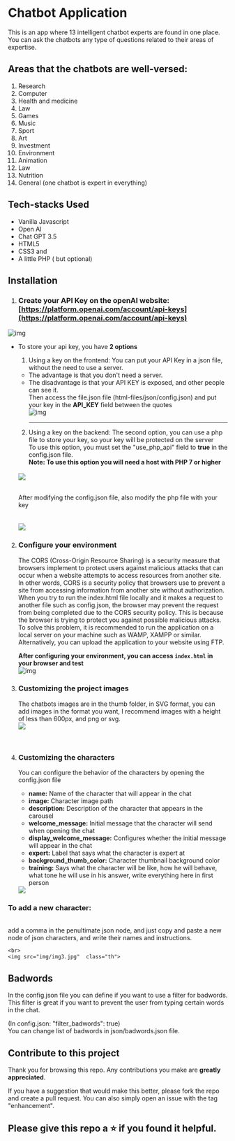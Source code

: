 # Chatbot Application

This is an app where 13 intelligent chatbot experts are found in one place. You can ask the chatbots any type of questions related to their areas of expertise.

## Areas that the chatbots are well-versed:

1. Research
2. Computer
3. Health and medicine
4. Law
5. Games
6. Music
7. Sport
8. Art
9. Investment
10. Environment
11. Animation
12. Law
13. Nutrition
14. General (one chatbot is expert in everything)

## Tech-stacks Used

- Vanilla Javascript
- Open AI
- Chat GPT 3.5
- HTML5
- CSS3 and
- A little PHP ( but optional)

## Installation

1. ### Create your API Key on the openAI website: [https://platform.openai.com/account/api-keys](https://platform.openai.com/account/api-keys)
<img src="img/key.jpg" alt="img">

- To store your api key, you have <strong>2 options</strong>

  1.  Using a key on the frontend: You can put your API Key in a json file, without the need to use a server.<br>

  - The advantage is that you don't need a server.<br>
  - The disadvantage is that your API KEY is exposed, and other people can see it.<br>
    Then access the file.json file (html-files/json/config.json) and put your key in the <strong>API_KEY</strong> field between the quotes
    <br>
    <img src="img/configure-json.jpg" alt="img">
    <hr>

  2.  Using a key on the backend: The second option, you can use a php file to store your key, so your key will be protected on the server<br>
      To use this option, you must set the "use_php_api" field to <strong> true</strong> in the config.json file.<br>
      <strong>Note: To use this option you will need a host with PHP 7 or higher</strong><br>

  <br>
  <img src="img/configure-json-true.jpg">
  <br><br>

  After modifying the config.json file, also modify the php file with your key<br>
  <br>  
  <img src="img/configure-php.jpg">

2.  ### Configure your environment

    The CORS (Cross-Origin Resource Sharing) is a security measure that browsers implement to protect users against malicious attacks that can occur when a website attempts to access resources from another site. In other words, CORS is a security policy that browsers use to prevent a site from accessing information from another site without authorization.
    <br>
    When you try to run the index.html file locally and it makes a request to another file such as config.json, the browser may prevent the request from being completed due to the CORS security policy. This is because the browser is trying to protect you against possible malicious attacks.
    <br>
    To solve this problem, it is recommended to run the application on a local server on your machine such as WAMP, XAMPP or similar. Alternatively, you can upload the application to your website using FTP.

    <strong>After configuring your environment, you can access `index.html` in your browser and test</strong>
    <br/>
    <img src="img/img1.jpg" alt="img">

3.  ### Customizing the project images

    The chatbots images are in the thumb folder, in SVG format, you can add images in the format you want, I recommend images with a height of less than 600px, and png or svg.
    <br/>
    <img src="img/customizate.jpg">

<br/>

4.  ### Customizing the characters

    You can configure the behavior of the characters by opening the config.json file
    <br>

    - <strong>name:</strong> Name of the character that will appear in the chat
    - <strong>image:</strong> Character image path
    - <strong>description:</strong> Description of the character that appears in the carousel
    - <strong>welcome_message:</strong> Initial message that the character will send when opening the chat
    - <strong>display_welcome_message:</strong> Configures whether the initial message will appear in the chat
    - <strong>expert:</strong> Label that says what the character is expert at
    - <strong>background_thumb_color:</strong> Character thumbnail background color
    - <strong>training:</strong> Says what the character will be like, how he will behave, what tone he will use in his answer, write everything here in first person

    <img src="img/img2.jpg"  class="th">

    <br>

### To add a new character:

   <br>
    add a comma in the penultimate json node, and just copy and paste a new node of json characters, and write their names and instructions.
 
    <br>
    <img src="img/img3.jpg"  class="th">

## Badwords

In the config.json file you can define if you want to use a filter for badwords.<br>
This filter is great if you want to prevent the user from typing certain words in the chat.
<br>

(In config.json: "filter_badwords": true)
<br>
You can change list of badwords in json/badwords.json file.

## Contribute to this project

Thank you for browsing this repo. Any contributions you make are **greatly
appreciated**.

If you have a suggestion that would make this better, please fork the repo and
create a pull request. You can also simply open an issue with the tag
"enhancement".

## Please give this repo a ⭐ if you found it helpful.
